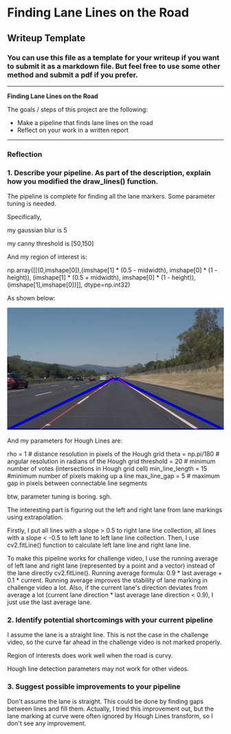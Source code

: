 # **Finding Lane Lines on the Road** 

## Writeup Template

### You can use this file as a template for your writeup if you want to submit it as a markdown file. But feel free to use some other method and submit a pdf if you prefer.

---

**Finding Lane Lines on the Road**

The goals / steps of this project are the following:
* Make a pipeline that finds lane lines on the road
* Reflect on your work in a written report

---

### Reflection

### 1. Describe your pipeline. As part of the description, explain how you modified the draw_lines() function.

The pipeline is complete for finding all the lane markers. Some parameter tuning is needed.

Specifically, 

my gaussian blur is 5

my canny threshold is [50,150]

And my region of interest is:

np.array([[(0,imshape[0]),(imshape[1] * (0.5 - midwidth), imshape[0] * (1 - height)), (imshape[1] * (0.5 + midwidth), imshape[0] * (1 - height)), (imshape[1],imshape[0])]], dtype=np.int32)

As shown below:
 
![alt text][logo]

[logo]: https://github.com/OnionMoeCat/udacity_self_driving_course/blob/master/lane_finding/test_images/regionOfInterest.png "region of interest"

And my parameters for Hough Lines are:

rho = 1 # distance resolution in pixels of the Hough grid
theta = np.pi/180 # angular resolution in radians of the Hough grid
threshold = 20     # minimum number of votes (intersections in Hough grid cell)
min_line_length = 15 #minimum number of pixels making up a line
max_line_gap = 5    # maximum gap in pixels between connectable line segments

btw, parameter tuning is boring. sgh.

The interesting part is figuring out the left and right lane from lane markings using extrapolation.

Firstly, I put all lines with a slope > 0.5 to right lane line collection, all lines with a slope < -0.5 to left lane to left lane line collection. Then, I use cv2.fitLine() function to calculate left lane line and right lane line.

To make this pipeline works for challenge video, I use the running average of left lane and right lane (represented by a point and a vector) instead of the lane directly cv2.fitLine(). Running average formula: 0.9 * last average + 0.1 * current. Running average improves the stability of lane marking in challenge video a lot. Also, if the current lane's direction deviates from average a lot (current lane direction * last average lane direction < 0.9), I just use the last average lane.


### 2. Identify potential shortcomings with your current pipeline

I assume the lane is a straight line. This is not the case in the challenge video, so the curve far ahead in the challenge video is not marked properly. 

Region of interests does work well when the road is curvy.

Hough line detection parameters may not work for other videos.


### 3. Suggest possible improvements to your pipeline

Don't assume the lane is straight. This could be done by finding gaps between lines and fill them. Actually, I tried this improvement out, but the lane marking at curve were often ignored by Hough Lines transform, so I don't see any improvement.
